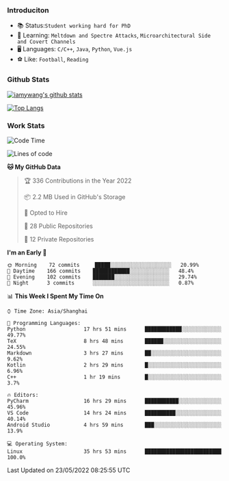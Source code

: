 ### Introduciton

- 📚 Status:`Student working hard for PhD`
- 🔎 Learning: `Meltdown and Spectre Attacks`, `Microarchitectural Side and Covert Channels`
- 🖥️ Languages: `C/C++`, `Java`, `Python`, `Vue.js`
- ⚽ Like: `Football`, `Reading`

### Github Stats

[![iamywang's github stats](https://github-readme-stats.vercel.app/api?username=iamywang&count_private=true&show_icons=true)]()

[![Top Langs](https://github-readme-stats.vercel.app/api/top-langs/?username=iamywang&layout=compact)]()

### Work Stats

<!--START_SECTION:waka-->
![Code Time](http://img.shields.io/badge/Code%20Time-351%20hrs%2027%20mins-blue)

![Lines of code](https://img.shields.io/badge/From%20Hello%20World%20I%27ve%20Written--40%20Thousand%20lines%20of%20code-blue)

**🐱 My GitHub Data** 

> 🏆 336 Contributions in the Year 2022
 > 
> 📦 2.2 MB Used in GitHub's Storage 
 > 
> 💼 Opted to Hire
 > 
> 📜 28 Public Repositories 
 > 
> 🔑 12 Private Repositories  
 > 
**I'm an Early 🐤** 

```text
🌞 Morning    72 commits     █████░░░░░░░░░░░░░░░░░░░░   20.99% 
🌆 Daytime    166 commits    ████████████░░░░░░░░░░░░░   48.4% 
🌃 Evening    102 commits    ███████░░░░░░░░░░░░░░░░░░   29.74% 
🌙 Night      3 commits      ░░░░░░░░░░░░░░░░░░░░░░░░░   0.87%

```


📊 **This Week I Spent My Time On** 

```text
⌚︎ Time Zone: Asia/Shanghai

💬 Programming Languages: 
Python                   17 hrs 51 mins      ████████████░░░░░░░░░░░░░   49.77% 
TeX                      8 hrs 48 mins       ██████░░░░░░░░░░░░░░░░░░░   24.55% 
Markdown                 3 hrs 27 mins       ██░░░░░░░░░░░░░░░░░░░░░░░   9.62% 
Kotlin                   2 hrs 29 mins       █░░░░░░░░░░░░░░░░░░░░░░░░   6.96% 
C++                      1 hr 19 mins        █░░░░░░░░░░░░░░░░░░░░░░░░   3.7%

🔥 Editors: 
PyCharm                  16 hrs 29 mins      ███████████░░░░░░░░░░░░░░   45.96% 
VS Code                  14 hrs 24 mins      ██████████░░░░░░░░░░░░░░░   40.14% 
Android Studio           4 hrs 59 mins       ███░░░░░░░░░░░░░░░░░░░░░░   13.9%

💻 Operating System: 
Linux                    35 hrs 53 mins      █████████████████████████   100.0%

```


 Last Updated on 23/05/2022 08:25:55 UTC
<!--END_SECTION:waka-->
